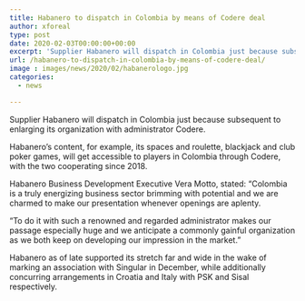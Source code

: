 ```yaml
---
title: Habanero to dispatch in Colombia by means of Codere deal
author: xforeal 
type: post
date: 2020-02-03T00:00:00+00:00
excerpt: 'Supplier Habanero will dispatch in Colombia just because subsequent to enlarging its association with administrator Codere '
url: /habanero-to-dispatch-in-colombia-by-means-of-codere-deal/
image : images/news/2020/02/habanerologo.jpg
categories:
  - news

---
```

Supplier Habanero will dispatch in Colombia just because subsequent to enlarging its organization with administrator Codere.

Habanero&rsquo;s content, for example, its spaces and roulette, blackjack and club poker games, will get accessible to players in Colombia through Codere, with the two cooperating since 2018.

Habanero Business Development Executive Vera Motto, stated: &ldquo;Colombia is a truly energizing business sector brimming with potential and we are charmed to make our presentation whenever openings are aplenty.

&ldquo;To do it with such a renowned and regarded administrator makes our passage especially huge and we anticipate a commonly gainful organization as we both keep on developing our impression in the market.&rdquo;

Habanero as of late supported its stretch far and wide in the wake of marking an association with Singular in December, while additionally concurring arrangements in Croatia and Italy with PSK and Sisal respectively.